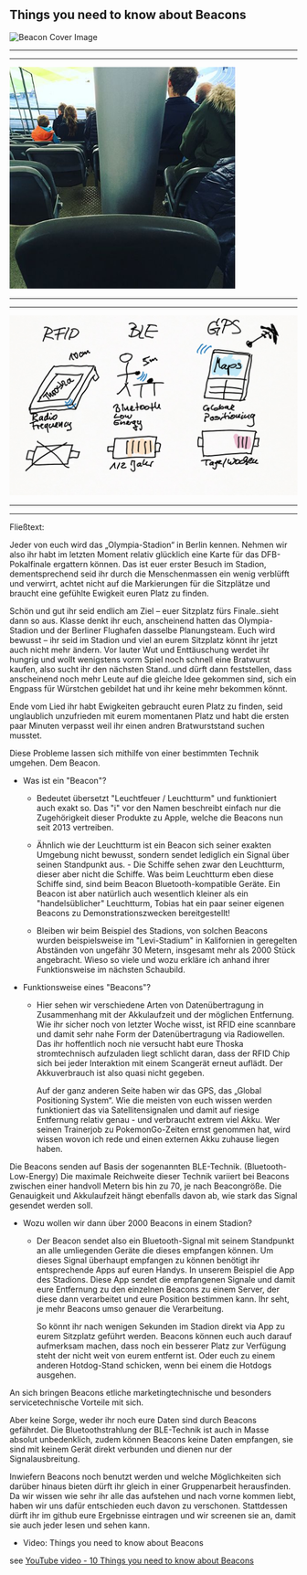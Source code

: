 ## Things you need to know about Beacons

![Beacon Cover Image](https://media-cdn.tripadvisor.com/media/photo-s/0f/23/03/8c/olympiastadion-berlin.jpg)

____
____

![Stadion2](Bilder/1_1Einstiegseat.PNG)

____
____

![Intro](Bilder/1_Einstieg.png)

____
____

Fließtext:

Jeder von euch wird das „Olympia-Stadion“ in Berlin kennen.
Nehmen wir also ihr habt im letzten Moment relativ glücklich eine Karte für das DFB-Pokalfinale ergattern können. 
Das ist euer erster Besuch im Stadion, dementsprechend seid ihr durch die Menschenmassen ein wenig verblüfft und verwirrt, achtet nicht auf die Markierungen für die Sitzplätze und braucht eine gefühlte Ewigkeit euren Platz zu finden.

Schön und gut ihr seid endlich am Ziel – euer Sitzplatz fürs Finale..sieht dann so aus.
Klasse denkt ihr euch, anscheinend hatten das Olympia-Stadion und der Berliner Flughafen dasselbe Planungsteam.
Euch wird bewusst – ihr seid im Stadion und viel an eurem Sitzplatz könnt ihr jetzt auch nicht mehr ändern.
Vor lauter Wut und Enttäuschung werdet ihr hungrig und wollt wenigstens vorm Spiel noch schnell eine Bratwurst kaufen, also sucht ihr den nächsten Stand..und dürft dann feststellen, dass anscheinend noch mehr Leute auf die gleiche Idee gekommen sind, sich ein Engpass für Würstchen gebildet hat und ihr keine mehr bekommen könnt.

Ende vom Lied ihr habt Ewigkeiten gebraucht euren Platz zu finden, seid unglaublich unzufrieden mit eurem momentanen Platz und habt die ersten paar Minuten verpasst weil ihr einen andren Bratwurststand suchen musstet.

Diese Probleme lassen sich mithilfe von einer bestimmten Technik umgehen.
Dem Beacon.

* Was ist ein "Beacon"?

    - Bedeutet übersetzt "Leuchtfeuer / Leuchtturm" und funktioniert auch exakt so.
      Das "i" vor den Namen beschreibt einfach nur die Zugehörigkeit dieser Produkte zu Apple, welche die Beacons nun seit 2013 
      vertreiben.
    - Ähnlich wie der Leuchtturm ist ein Beacon sich seiner exakten Umgebung nicht bewusst, sondern sendet lediglich ein Signal über
      seinen Standpunkt aus. - Die Schiffe sehen zwar den Leuchtturm, dieser aber nicht die Schiffe.
      Was beim Leuchtturm eben diese Schiffe sind, sind beim Beacon Bluetooth-kompatible Geräte.
      Ein Beacon ist aber natürlich auch wesentlich kleiner als ein "handelsüblicher" Leuchtturm, Tobias hat ein paar seiner eigenen 
      Beacons zu Demonstrationszwecken bereitgestellt! 
      
    - Bleiben wir beim Beispiel des Stadions, von solchen Beacons wurden beispielsweise im "Levi-Stadium" in Kalifornien in  geregelten 
      Abständen von ungefähr 30 Metern, insgesamt mehr als 2000 Stück angebracht.
      Wieso so viele und wozu erkläre ich anhand ihrer Funktionsweise im nächsten Schaubild.

* Funktionsweise eines "Beacons"?

    - Hier sehen wir verschiedene Arten von Datenübertragung in Zusammenhang mit der Akkulaufzeit und der möglichen Entfernung.
      Wie ihr sicher noch von letzter Woche wisst, ist RFID eine scannbare und damit sehr nahe Form der Datenübertragung via 
      Radiowellen.
      Das ihr hoffentlich noch nie versucht habt eure Thoska stromtechnisch aufzuladen liegt schlicht daran, dass der RFID Chip sich bei 
      jeder Interaktion mit einem Scangerät erneut auflädt. Der Akkuverbrauch ist also quasi nicht gegeben.
      
      Auf der ganz anderen Seite haben wir das GPS, das „Global Positioning System“. 
      Wie die meisten von euch wissen werden funktioniert das via Satellitensignalen und damit auf riesige Entfernung relativ genau - 
      und verbraucht extrem viel Akku.
Wer seinen Trainerjob zu PokemonGo-Zeiten ernst genommen hat, wird wissen wovon ich rede und einen externen Akku zuhause liegen haben.
      
Die Beacons senden auf Basis der sogenannten BLE-Technik. (Bluetooth-Low-Energy)
      Die maximale Reichweite dieser Technik variiert bei Beacons zwischen einer handvoll Metern bis hin zu 70, je nach Beacongröße.
      Die Genauigkeit und Akkulaufzeit hängt ebenfalls davon ab, wie stark das Signal gesendet werden soll.
      
* Wozu wollen wir dann über 2000 Beacons in einem Stadion?
      
    - Der Beacon sendet also ein Bluetooth-Signal mit seinem Standpunkt an alle umliegenden Geräte die dieses empfangen können.
      Um dieses Signal überhaupt empfangen zu können benötigt ihr entsprechende Apps auf euren Handys.
      In unserem Beispiel die App des Stadions.
      Diese App sendet die empfangenen Signale und damit eure Entfernung zu den einzelnen Beacons zu einem Server, der diese dann 
      verarbeitet und eure Position bestimmen kann. Ihr seht, je mehr Beacons umso genauer die Verarbeitung.
      
      So könnt ihr nach wenigen Sekunden im Stadion direkt via App zu eurem Sitzplatz geführt werden.
      Beacons können euch auch darauf aufmerksam machen, dass noch ein besserer Platz zur Verfügung steht der nicht weit von eurem 
      entfernt ist.
Oder euch zu einem anderen Hotdog-Stand schicken, wenn bei einem die Hotdogs ausgehen.

An sich bringen Beacons etliche marketingtechnische und besonders servicetechnische Vorteile mit sich.
      
Aber keine Sorge, weder ihr noch eure Daten sind durch Beacons gefährdet. Die Bluetoothstrahlung der BLE-Technik ist auch in 
Masse absolut unbedenklich, zudem können Beacons  keine Daten empfangen, sie sind mit keinem Gerät direkt verbunden und dienen nur 
der Signalausbreitung.
      
Inwiefern Beacons noch benutzt werden und welche Möglichkeiten sich darüber hinaus bieten dürft ihr gleich in einer Gruppenarbeit 
herausfinden.
Da wir wissen wie sehr ihr alle das aufstehen und nach vorne kommen liebt, haben wir uns dafür entschieden euch davon zu 
verschonen.
Stattdessen dürft ihr im github eure Ergebnisse eintragen und wir screenen sie an, damit sie auch jeder lesen und sehen kann.

* Video: Things you need to know about Beacons

see [YouTube video - 10 Things you need to know about Beacons](https://www.youtube.com/watch?v=L44m7otNI7o)
